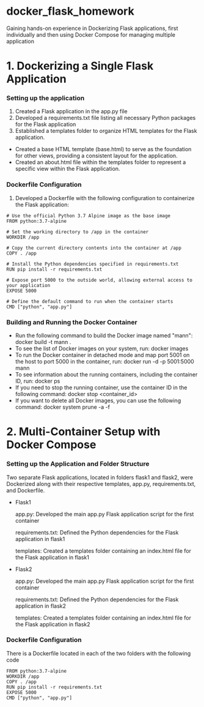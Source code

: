 # docker_flask_homework
Gaining hands-on experience in Dockerizing Flask applications, first individually and then using Docker Compose for managing multiple application

# 1. Dockerizing a Single Flask Application
### Setting up the application 
1. Created a Flask application in the app.py file
2. Developed a requirements.txt file listing all necessary Python packages for the Flask application
3. Established a templates folder to organize HTML templates for the Flask application.
- Created a base HTML template (base.html) to serve as the foundation for other views, providing a consistent layout for the application.
- Created an about.html file within the templates folder to represent a specific view within the Flask application.

### Dockerfile Configuration
1. Developed a Dockerfile with the following configuration to containerize the Flask application:
```
# Use the official Python 3.7 Alpine image as the base image
FROM python:3.7-alpine

# Set the working directory to /app in the container
WORKDIR /app

# Copy the current directory contents into the container at /app
COPY . /app

# Install the Python dependencies specified in requirements.txt
RUN pip install -r requirements.txt

# Expose port 5000 to the outside world, allowing external access to your application
EXPOSE 5000

# Define the default command to run when the container starts
CMD ["python", "app.py"]
```

### Building and Running the Docker Container
- Run the following command to build the Docker image named "mann": docker build -t mann .
- To see the list of Docker images on your system, run: docker images
- To run the Docker container in detached mode and map port 5001 on the host to port 5000 in the container, run: docker run -d -p 5001:5000 mann
- To see information about the running containers, including the container ID, run: docker ps
- If you need to stop the running container, use the container ID in the following command: docker stop <container_id>
- If you want to delete all Docker images, you can use the following command: docker system prune -a -f


# 2. Multi-Container Setup with Docker Compose
### Setting up the Application and Folder Structure 
Two separate Flask applications, located in folders flask1 and flask2, were Dockerized along with their respective templates, app.py, requirements.txt, and Dockerfile.
- Flask1
  
  app.py: Developed the main app.py Flask application script for the first container

  requirements.txt: Defined the Python dependencies for the Flask application in flask1

  templates: Created a templates folder containing an index.html file for the Flask application in flask1

  
- Flask2
  
  app.py: Developed the main app.py Flask application script for the first container

  requirements.txt: Defined the Python dependencies for the Flask application in flask2

  templates: Created a templates folder containing an index.html file for the Flask application in flask2

### Dockerfile Configuration
There is a Dockerfile located in each of the two folders with the following code
```
FROM python:3.7-alpine
WORKDIR /app
COPY . /app
RUN pip install -r requirements.txt
EXPOSE 5000
CMD ["python", "app.py"]
```


  

